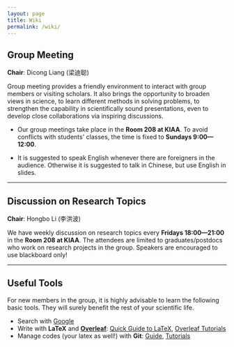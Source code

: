 ```yaml
---
layout: page
title: Wiki
permalink: /wiki/
---
```


<style>
table {
  font-family: arial, sans-serif;
  border-collapse: collapse;
  width: 100%;
}

td, th {
  border: 1px solid #dddddd;
  text-align: left;
  padding: 8px;
}

tr:nth-child(odd) {
  background-color: #dddddd;
}
</style>

## Group Meeting

**Chair**: Dicong Liang (梁迪聪)

Group meeting provides a friendly environment to interact with group members or
visiting scholars.  It also brings the opportunity to broaden views in science,
to learn different methods in solving problems, to strengthen the capability in
scientifically sound presentations, even to develop close collaborations via
inspiring discussions. 

- Our group meetings take place in the <b>Room 208 at KIAA</b>. To avoid
conflicts with students' classes, the time is fixed to <b>Sundays
9:00—12:00</b>.

- It is suggested to speak English whenever there are foreigners in the
audience. Otherwise it is suggested to talk in Chinese, but use English in
slides.

<!---
| **FORMAT** | **DURATION** | **NOTE** |
| **General News** | about 5 min |
| **Literature Reading** | 20 min | <small>Sometimes, you have limited time to explain the <b>main</b> idea of a paper! |
| **Paper Presentation** | about 1 hr | <small><b>PLEASE</b> announce the paper at least one week in advance! |
| **Break** | 5 min | |
| **Updates on Projects** | indefinite | <small>Those who are not involved are free to leave. |
--->

<p></p>

---

## Discussion on Research Topics

**Chair**: Hongbo Li (李洪波)

We have weekly discussion on research topics every **Fridays 18:00—21:00** in
the **Room 208 at KIAA**. The attendees are limited to graduates/postdocs who
work on research projects in the group.  Speakers are encouraged to use
blackboard only!

<p></p>

---

## Useful Tools

For new members in the group, it is highly advisable to learn the following basic tools. They will surely benefit the rest of your scientific life.

- Search with [Google](https://www.google.com/ncr)
- Write with **LaTeX** and [**Overleaf**](https://www.overleaf.com): [Quick Guide to LaTeX](https://www.overleaf.com/latex/templates/a-quick-guide-to-latex/fghqpfgnxggz), [Overleaf Tutorials](https://www.overleaf.com/learn/latex/Tutorials)
- Manage codes (your latex as well!) with **Git**: [Guide](http://rogerdudler.github.io/git-guide/), [Tutorials](https://www.atlassian.com/git/tutorials)
